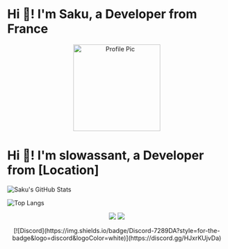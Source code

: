 # Hi 👋! I'm Saku, a Developer from France

<div align="center">
  <img src="https://avatars.githubusercontent.com/u/161844377" alt="Profile Pic" width="200"/>
</div>

# Hi 👋! I'm slowassant, a Developer from [Location]

![Saku's GitHub Stats](https://github-readme-stats.vercel.app/api?username=Sakusql&show_icons=true&theme=radical) 

![Top Langs](https://github-readme-stats.vercel.app/api/top-langs/?username=Sakusql&layout=compact&theme=radical)

<p align="center">
  <img src="https://img.shields.io/badge/JavaScript-F7DF1E?style=for-the-badge&logo=javascript&logoColor=black">
  <img src="https://img.shields.io/badge/Python-3776AB?style=for-the-badge&logo=python&logoColor=white">
</p>

<p align="center">
  [![Discord](https://img.shields.io/badge/Discord-7289DA?style=for-the-badge&logo=discord&logoColor=white)](https://discord.gg/HJxrKUjvDa)
</p>
